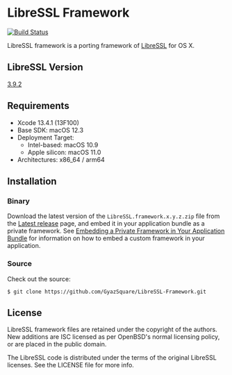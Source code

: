 # LibreSSL Framework

[![Build Status](https://github.com/GyazSquare/LibreSSL-Framework/actions/workflows/test.yml/badge.svg)](https://github.com/GyazSquare/LibreSSL-Framework/actions/workflows/test.yml)

LibreSSL framework is a porting framework of [LibreSSL](http://www.libressl.org) for OS X.

## LibreSSL Version

[3.9.2](https://ftp.openbsd.org/pub/OpenBSD/LibreSSL/libressl-3.9.2-relnotes.txt)

## Requirements

* Xcode 13.4.1 (13F100)
* Base SDK: macOS 12.3
* Deployment Target:
  * Intel-based: macOS 10.9
  * Apple silicon: macOS 11.0
* Architectures: x86_64 / arm64

## Installation

### Binary

Download the latest version of the `LibreSSL.framework.x.y.z.zip` file from the [Latest release](https://github.com/GyazSquare/LibreSSL-Framework/releases/latest) page, and embed it in your application bundle as a private framework. See [Embedding a Private Framework in Your Application Bundle](https://developer.apple.com/library/mac/documentation/MacOSX/Conceptual/BPFrameworks/Tasks/CreatingFrameworks.html#//apple_ref/doc/uid/20002258-106880) for information on how to embed a custom framework in your application.

### Source

Check out the source:

```shell
$ git clone https://github.com/GyazSquare/LibreSSL-Framework.git
```

## License

LibreSSL framework files are retained under the copyright of the authors. New additions are ISC licensed as per OpenBSD's normal licensing policy, or are placed in the public domain.

The LibreSSL code is distributed under the terms of the original LibreSSL licenses. See the LICENSE file for more info.
